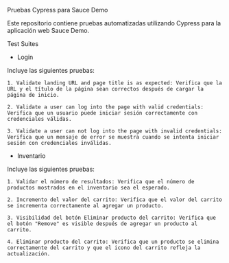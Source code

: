 Pruebas Cypress para Sauce Demo

Este repositorio contiene pruebas automatizadas utilizando Cypress para la aplicación web Sauce Demo.


Test Suites


  - Login


   Incluye las siguientes pruebas:

    1. Validate landing URL and page title is as expected: Verifica que la URL y el título de la página sean correctos después de cargar la página de inicio.
    
    2. Validate a user can log into the page with valid credentials: Verifica que un usuario puede iniciar sesión correctamente con credenciales válidas.
    
    3. Validate a user can not log into the page with invalid credentials: Verifica que un mensaje de error se muestra cuando se intenta iniciar sesión con credenciales inválidas.
    

  - Inventario


Incluye las siguientes pruebas:

    1. Validar el número de resultados: Verifica que el número de productos mostrados en el inventario sea el esperado.
    
    2. Incremento del valor del carrito: Verifica que el valor del carrito se incrementa correctamente al agregar un producto.
    
    3. Visibilidad del botón Eliminar producto del carrito: Verifica que el botón "Remove" es visible después de agregar un producto al carrito.
    
    4. Eliminar producto del carrito: Verifica que un producto se elimina correctamente del carrito y que el icono del carrito refleja la actualización.
    
